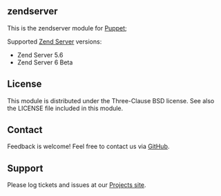 zendserver
----------

This is the zendserver module for [Puppet](http://puppetlabs.com/);

Supported [Zend Server](http://www.zend.com/en/products/server/) versions:

* Zend Server 5.6
* Zend Server 6 Beta

License
-------
This module is distributed under the Three-Clause BSD license. See also the LICENSE file included in this module.


Contact
-------
Feedback is welcome! Feel free to contact us via [GitHub](http://github.com/enrise/Puppet-zendserver/).


Support
-------
Please log tickets and issues at our [Projects site](http://github.com/enrise/Puppet-zendserver/).

